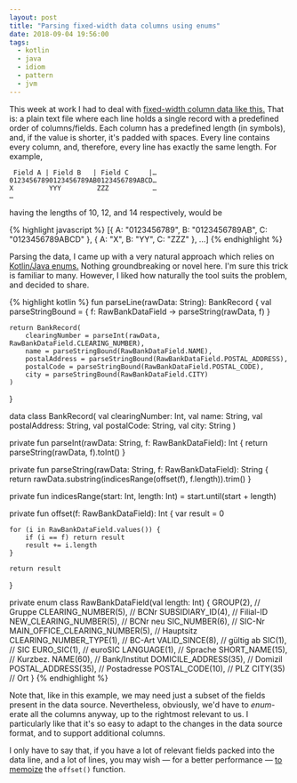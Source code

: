 ```yaml
---
layout: post
title: "Parsing fixed-width data columns using enums"
date: 2018-09-04 19:56:00
tags:
  - kotlin
  - java
  - idiom
  - pattern
  - jvm
---
```


This week at work I had to deal with [fixed-width column data like
this.](https://www.six-group.com/interbank-clearing/dam/downloads/bc-bank-master/bcbankenstamm) That
is: a plain text file where each line holds a single record with a predefined order of
columns/fields. Each column has a predefined length (in symbols), and, if the value is shorter, it's
padded with spaces. Every line contains every column, and, therefore, every line has exactly the
same length. For example,

     Field A | Field B   | Field C     |…
    01234567890123456789AB0123456789ABCD…
    X         YYY         ZZZ           …
    …

having the lengths of 10, 12, and 14 respectively, would be

{% highlight javascript %}
[{
    A: "0123456789",
    B: "0123456789AB",
    C: "0123456789ABCD"
}, {
    A: "X",
    B: "YY",
    C: "ZZZ"
}, …]
{% endhighlight %}

Parsing the data, I came up with a very natural approach which relies on [Kotlin/Java
enums.](https://kotlinlang.org/docs/reference/enum-classes.html#enum-classes) Nothing groundbreaking
or novel here. I'm sure this trick is familiar to many. However, I liked how naturally the tool
suits the problem, and decided to share.

{% highlight kotlin %}
fun parseLine(rawData: String): BankRecord {
    val parseStringBound = { f: RawBankDataField -> parseString(rawData, f) }

    return BankRecord(
        clearingNumber = parseInt(rawData, RawBankDataField.CLEARING_NUMBER),
        name = parseStringBound(RawBankDataField.NAME),
        postalAddress = parseStringBound(RawBankDataField.POSTAL_ADDRESS),
        postalCode = parseStringBound(RawBankDataField.POSTAL_CODE),
        city = parseStringBound(RawBankDataField.CITY)
    )
}

data class BankRecord(
    val clearingNumber: Int,
    val name: String,
    val postalAddress: String,
    val postalCode: String,
    val city: String
)

private fun parseInt(rawData: String, f: RawBankDataField): Int {
    return parseString(rawData, f).toInt()
}

private fun parseString(rawData: String, f: RawBankDataField): String {
    return rawData.substring(indicesRange(offset(f), f.length)).trim()
}

private fun indicesRange(start: Int, length: Int) = start.until(start + length)

private fun offset(f: RawBankDataField): Int {
    var result = 0

    for (i in RawBankDataField.values()) {
        if (i == f) return result
        result += i.length
    }

    return result
}

private enum class RawBankDataField(val length: Int) {
    GROUP(2),                       // Gruppe
    CLEARING_NUMBER(5),             // BCNr
    SUBSIDIARY_ID(4),               // Filial-ID
    NEW_CLEARING_NUMBER(5),         // BCNr neu
    SIC_NUMBER(6),                  // SIC-Nr
    MAIN_OFFICE_CLEARING_NUMBER(5), // Hauptsitz
    CLEARING_NUMBER_TYPE(1),        // BC-Art
    VALID_SINCE(8),                 // gültig ab
    SIC(1),                         // SIC
    EURO_SIC(1),                    // euroSIC
    LANGUAGE(1),                    // Sprache
    SHORT_NAME(15),                 // Kurzbez.
    NAME(60),                       // Bank/Institut
    DOMICILE_ADDRESS(35),           // Domizil
    POSTAL_ADDRESS(35),             // Postadresse
    POSTAL_CODE(10),                // PLZ
    CITY(35)                        // Ort
}
{% endhighlight %}

Note that, like in this example, we may need just a subset of the fields present in the data
source. Nevertheless, obviously, we'd have to _enum_-erate all the columns anyway, up to the
rightmost relevant to us. I particularly like that it's so easy to adapt to the changes in the data
source format, and to support additional columns.

I only have to say that, if you have a lot of relevant fields packed into the data line, and a lot
of lines, you may wish — for a better performance — [to
memoize](https://en.wikipedia.org/wiki/Memoization) the `offset()` function.
